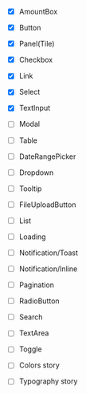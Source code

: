 - [X] AmountBox
- [X] Button
- [X] Panel(Tile)
- [X] Checkbox
- [X] Link
- [X] Select
- [X] TextInput
- [ ] Modal
- [ ] Table
- [ ] DateRangePicker
- [ ] Dropdown
- [ ] Tooltip
- [ ] FileUploadButton
- [ ] List
- [ ] Loading
- [ ] Notification/Toast
- [ ] Notification/Inline
- [ ] Pagination
- [ ] RadioButton
- [ ] Search
- [ ] TextArea
- [ ] Toggle

- [ ] Colors story
- [ ] Typography story
